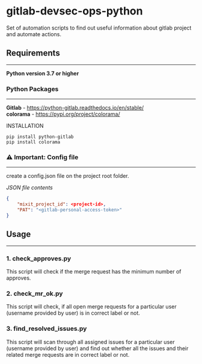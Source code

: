 # gitlab-devsec-ops-python
Set of automation scripts to find out useful information about gitlab project and automate actions.

## Requirements
___
**Python version 3.7 or higher**

### Python Packages
___
**Gitlab** - https://python-gitlab.readthedocs.io/en/stable/
\
**colorama** - https://pypi.org/project/colorama/


INSTALLATION
```
pip install python-gitlab
pip install colorama
```

### ⚠ Important: Config file
___
create a config.json file on the project root folder.

_JSON file contents_
```json
{
    "mixit_project_id": <project-id>,
    "PAT": "<gitlab-personal-access-token>"
}
```

## Usage
___
### 1. check_approves.py
This script will check if the merge request has the minimum number of approves.

### 2. check_mr_ok.py
This script will check, if all open merge requests for a particular user (username provided by user) is in correct label or not.

### 3. find_resolved_issues.py
This script will scan through all assigned issues for a particular user (username provided by user) and find out 
whether all the issues and their related merge requests are in correct label or not.